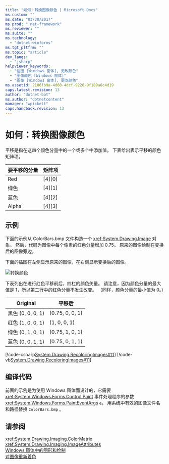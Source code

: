 ```yaml
---
title: "如何：转换图像颜色 | Microsoft Docs"
ms.custom: ""
ms.date: "03/30/2017"
ms.prod: ".net-framework"
ms.reviewer: ""
ms.suite: ""
ms.technology: 
  - "dotnet-winforms"
ms.tgt_pltfrm: ""
ms.topic: "article"
dev_langs: 
  - "jsharp"
helpviewer_keywords: 
  - "位图 [Windows 窗体], 更改颜色"
  - "图像颜色 [Windows 窗体]"
  - "图像 [Windows 窗体], 更改颜色"
ms.assetid: 2106fb9a-4d60-4dcf-9220-9f189a6c4d19
caps.latest.revision: 13
author: "dotnet-bot"
ms.author: "dotnetcontent"
manager: "wpickett"
caps.handback.revision: 13
---
```

# 如何：转换图像颜色
平移是指在这四个颜色分量中的一个或多个中添加值。  下表给出表示平移的颜色矩阵项。  
  
|要平移的分量|矩阵项|  
|------------|---------|  
|Red|\[4\]\[0\]|  
|绿色|\[4\]\[1\]|  
|蓝色|\[4\]\[2\]|  
|Alpha|\[4\]\[3\]|  
  
## 示例  
 下面的示例从 ColorBars.bmp 文件构造一个 <xref:System.Drawing.Image> 对象。  然后，代码为图像中每个像素的红色分量增加 0.75。  原来的图像绘制在变换后的图像旁边。  
  
 下面的插图在左侧显示原来的图像，在右侧显示变换后的图像。  
  
 ![转换颜色](../../../../docs/framework/winforms/advanced/media/colortrans2.png "colortrans2")  
  
 下表列出在进行红色平移前后，四栏的颜色矢量。  请注意，因为颜色分量的最大值是 1，所以第二行中的红色分量不发生改变。  （同样，颜色分量的最小值为 0。）  
  
|Original|平移后|  
|--------------|---------|  
|黑色 \(0, 0, 0, 1\)|\(0.75, 0, 0, 1\)|  
|红色 \(1, 0, 0, 1\)|\(1, 0, 0, 1\)|  
|绿色 \(0, 1, 0, 1\)|\(0.75, 1, 0, 1\)|  
|蓝色 \(0, 0, 1, 1\)|\(0.75, 0, 1, 1\)|  
  
 [!code-csharp[System.Drawing.RecoloringImages#11](../../../../samples/snippets/csharp/VS_Snippets_Winforms/System.Drawing.RecoloringImages/CS/Class1.cs#11)]
 [!code-vb[System.Drawing.RecoloringImages#11](../../../../samples/snippets/visualbasic/VS_Snippets_Winforms/System.Drawing.RecoloringImages/VB/Class1.vb#11)]  
  
## 编译代码  
 前面的示例是为使用 Windows 窗体而设计的，它需要 <xref:System.Windows.Forms.Control.Paint> 事件处理程序的参数 <xref:System.Windows.Forms.PaintEventArgs> `e`。  用系统中有效的图像文件名和路径替换 `ColorBars.bmp` 。  
  
## 请参阅  
 <xref:System.Drawing.Imaging.ColorMatrix>   
 <xref:System.Drawing.Imaging.ImageAttributes>   
 [Windows 窗体中的图形和绘制](../../../../docs/framework/winforms/advanced/graphics-and-drawing-in-windows-forms.md)   
 [对图像重新着色](../../../../docs/framework/winforms/advanced/recoloring-images.md)